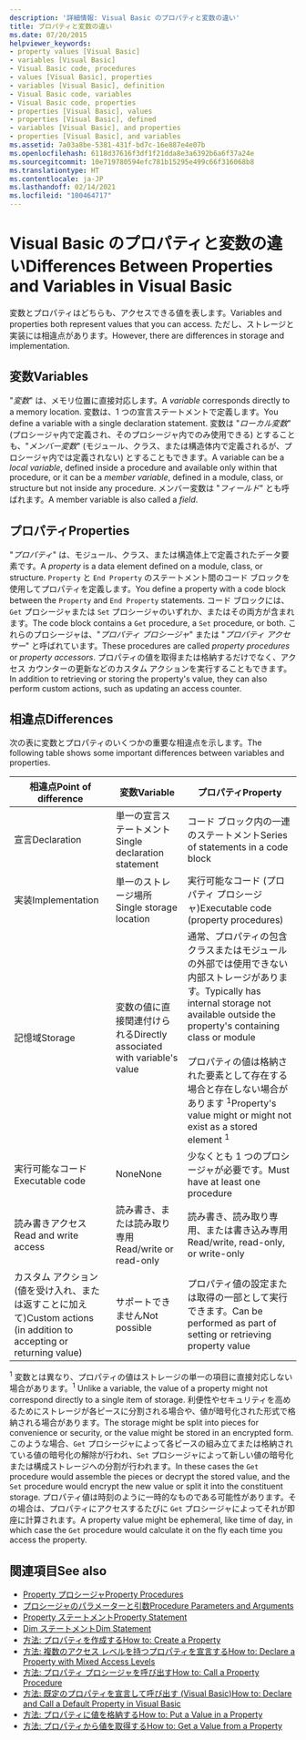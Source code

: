 ```yaml
---
description: '詳細情報: Visual Basic のプロパティと変数の違い'
title: プロパティと変数の違い
ms.date: 07/20/2015
helpviewer_keywords:
- property values [Visual Basic]
- variables [Visual Basic]
- Visual Basic code, procedures
- values [Visual Basic], properties
- variables [Visual Basic], definition
- Visual Basic code, variables
- Visual Basic code, properties
- properties [Visual Basic], values
- properties [Visual Basic], defined
- variables [Visual Basic], and properties
- properties [Visual Basic], and variables
ms.assetid: 7a03a8be-5381-431f-bd7c-16e887e4e07b
ms.openlocfilehash: 6118d37616f3df1f21dda8e3a6392b6a6f37a24e
ms.sourcegitcommit: 10e719780594efc781b15295e499c66f316068b8
ms.translationtype: HT
ms.contentlocale: ja-JP
ms.lasthandoff: 02/14/2021
ms.locfileid: "100464717"
---
```

# <a name="differences-between-properties-and-variables-in-visual-basic"></a><span data-ttu-id="40532-103">Visual Basic のプロパティと変数の違い</span><span class="sxs-lookup"><span data-stu-id="40532-103">Differences Between Properties and Variables in Visual Basic</span></span>

<span data-ttu-id="40532-104">変数とプロパティはどちらも、アクセスできる値を表します。</span><span class="sxs-lookup"><span data-stu-id="40532-104">Variables and properties both represent values that you can access.</span></span> <span data-ttu-id="40532-105">ただし、ストレージと実装には相違点があります。</span><span class="sxs-lookup"><span data-stu-id="40532-105">However, there are differences in storage and implementation.</span></span>  
  
## <a name="variables"></a><span data-ttu-id="40532-106">変数</span><span class="sxs-lookup"><span data-stu-id="40532-106">Variables</span></span>  

 <span data-ttu-id="40532-107">"*変数*" は、メモリ位置に直接対応します。</span><span class="sxs-lookup"><span data-stu-id="40532-107">A *variable* corresponds directly to a memory location.</span></span> <span data-ttu-id="40532-108">変数は、1 つの宣言ステートメントで定義します。</span><span class="sxs-lookup"><span data-stu-id="40532-108">You define a variable with a single declaration statement.</span></span> <span data-ttu-id="40532-109">変数は "*ローカル変数*" (プロシージャ内で定義され、そのプロシージャ内でのみ使用できる) とすることも、"*メンバー変数*" (モジュール、クラス、または構造体内で定義されるが、プロシージャ内では定義されない) とすることもできます。</span><span class="sxs-lookup"><span data-stu-id="40532-109">A variable can be a *local variable*, defined inside a procedure and available only within that procedure, or it can be a *member variable*, defined in a module, class, or structure but not inside any procedure.</span></span> <span data-ttu-id="40532-110">メンバー変数は "*フィールド*" とも呼ばれます。</span><span class="sxs-lookup"><span data-stu-id="40532-110">A member variable is also called a *field*.</span></span>  
  
## <a name="properties"></a><span data-ttu-id="40532-111">プロパティ</span><span class="sxs-lookup"><span data-stu-id="40532-111">Properties</span></span>  

 <span data-ttu-id="40532-112">"*プロパティ*" は、モジュール、クラス、または構造体上で定義されたデータ要素です。</span><span class="sxs-lookup"><span data-stu-id="40532-112">A *property* is a data element defined on a module, class, or structure.</span></span> <span data-ttu-id="40532-113">`Property` と `End Property` のステートメント間のコード ブロックを使用してプロパティを定義します。</span><span class="sxs-lookup"><span data-stu-id="40532-113">You define a property with a code block between the `Property` and `End Property` statements.</span></span> <span data-ttu-id="40532-114">コード ブロックには、`Get` プロシージャまたは `Set` プロシージャのいずれか、またはその両方が含まれます。</span><span class="sxs-lookup"><span data-stu-id="40532-114">The code block contains a `Get` procedure, a `Set` procedure, or both.</span></span> <span data-ttu-id="40532-115">これらのプロシージャは、"*プロパティ プロシージャ*" または "*プロパティ アクセサー*" と呼ばれています。</span><span class="sxs-lookup"><span data-stu-id="40532-115">These procedures are called *property procedures* or *property accessors*.</span></span> <span data-ttu-id="40532-116">プロパティの値を取得または格納するだけでなく、アクセス カウンターの更新などのカスタム アクションを実行することもできます。</span><span class="sxs-lookup"><span data-stu-id="40532-116">In addition to retrieving or storing the property's value, they can also perform custom actions, such as updating an access counter.</span></span>  
  
## <a name="differences"></a><span data-ttu-id="40532-117">相違点</span><span class="sxs-lookup"><span data-stu-id="40532-117">Differences</span></span>  

 <span data-ttu-id="40532-118">次の表に変数とプロパティのいくつかの重要な相違点を示します。</span><span class="sxs-lookup"><span data-stu-id="40532-118">The following table shows some important differences between variables and properties.</span></span>  
  
|<span data-ttu-id="40532-119">相違点</span><span class="sxs-lookup"><span data-stu-id="40532-119">Point of difference</span></span>|<span data-ttu-id="40532-120">変数</span><span class="sxs-lookup"><span data-stu-id="40532-120">Variable</span></span>|<span data-ttu-id="40532-121">プロパティ</span><span class="sxs-lookup"><span data-stu-id="40532-121">Property</span></span>|  
|-------------------------|--------------|--------------|  
|<span data-ttu-id="40532-122">宣言</span><span class="sxs-lookup"><span data-stu-id="40532-122">Declaration</span></span>|<span data-ttu-id="40532-123">単一の宣言ステートメント</span><span class="sxs-lookup"><span data-stu-id="40532-123">Single declaration statement</span></span>|<span data-ttu-id="40532-124">コード ブロック内の一連のステートメント</span><span class="sxs-lookup"><span data-stu-id="40532-124">Series of statements in a code block</span></span>|  
|<span data-ttu-id="40532-125">実装</span><span class="sxs-lookup"><span data-stu-id="40532-125">Implementation</span></span>|<span data-ttu-id="40532-126">単一のストレージ場所</span><span class="sxs-lookup"><span data-stu-id="40532-126">Single storage location</span></span>|<span data-ttu-id="40532-127">実行可能なコード (プロパティ プロシージャ)</span><span class="sxs-lookup"><span data-stu-id="40532-127">Executable code (property procedures)</span></span>|  
|<span data-ttu-id="40532-128">記憶域</span><span class="sxs-lookup"><span data-stu-id="40532-128">Storage</span></span>|<span data-ttu-id="40532-129">変数の値に直接関連付けられる</span><span class="sxs-lookup"><span data-stu-id="40532-129">Directly associated with variable's value</span></span>|<span data-ttu-id="40532-130">通常、プロパティの包含クラスまたはモジュールの外部では使用できない内部ストレージがあります。</span><span class="sxs-lookup"><span data-stu-id="40532-130">Typically has internal storage not available outside the property's containing class or module</span></span><br /><br /> <span data-ttu-id="40532-131">プロパティの値は格納された要素として存在する場合と存在しない場合があります <sup>1</sup></span><span class="sxs-lookup"><span data-stu-id="40532-131">Property's value might or might not exist as a stored element <sup>1</sup></span></span>|  
|<span data-ttu-id="40532-132">実行可能なコード</span><span class="sxs-lookup"><span data-stu-id="40532-132">Executable code</span></span>|<span data-ttu-id="40532-133">None</span><span class="sxs-lookup"><span data-stu-id="40532-133">None</span></span>|<span data-ttu-id="40532-134">少なくとも 1 つのプロシージャが必要です。</span><span class="sxs-lookup"><span data-stu-id="40532-134">Must have at least one procedure</span></span>|  
|<span data-ttu-id="40532-135">読み書きアクセス</span><span class="sxs-lookup"><span data-stu-id="40532-135">Read and write access</span></span>|<span data-ttu-id="40532-136">読み書き、または読み取り専用</span><span class="sxs-lookup"><span data-stu-id="40532-136">Read/write or read-only</span></span>|<span data-ttu-id="40532-137">読み書き、読み取り専用、または書き込み専用</span><span class="sxs-lookup"><span data-stu-id="40532-137">Read/write, read-only, or write-only</span></span>|  
|<span data-ttu-id="40532-138">カスタム アクション (値を受け入れ、または返すことに加えて)</span><span class="sxs-lookup"><span data-stu-id="40532-138">Custom actions (in addition to accepting or returning value)</span></span>|<span data-ttu-id="40532-139">サポートできません</span><span class="sxs-lookup"><span data-stu-id="40532-139">Not possible</span></span>|<span data-ttu-id="40532-140">プロパティ値の設定または取得の一部として実行できます。</span><span class="sxs-lookup"><span data-stu-id="40532-140">Can be performed as part of setting or retrieving property value</span></span>|  
  
 <span data-ttu-id="40532-141"><sup>1</sup> 変数とは異なり、プロパティの値はストレージの単一の項目に直接対応しない場合があります。</span><span class="sxs-lookup"><span data-stu-id="40532-141"><sup>1</sup> Unlike a variable, the value of a property might not correspond directly to a single item of storage.</span></span> <span data-ttu-id="40532-142">利便性やセキュリティを高めるためにストレージが各ピースに分割される場合や、値が暗号化された形式で格納される場合があります。</span><span class="sxs-lookup"><span data-stu-id="40532-142">The storage might be split into pieces for convenience or security, or the value might be stored in an encrypted form.</span></span> <span data-ttu-id="40532-143">このような場合、`Get` プロシージャによって各ピースの組み立てまたは格納されている値の暗号化の解除が行われ、`Set` プロシージャによって新しい値の暗号化または構成ストレージへの分割が行われます。</span><span class="sxs-lookup"><span data-stu-id="40532-143">In these cases the `Get` procedure would assemble the pieces or decrypt the stored value, and the `Set` procedure would encrypt the new value or split it into the constituent storage.</span></span> <span data-ttu-id="40532-144">プロパティ値は時刻のように一時的なものである可能性があります。その場合は、プロパティにアクセスするたびに `Get` プロシージャによってそれが即座に計算されます。</span><span class="sxs-lookup"><span data-stu-id="40532-144">A property value might be ephemeral, like time of day, in which case the `Get` procedure would calculate it on the fly each time you access the property.</span></span>  
  
## <a name="see-also"></a><span data-ttu-id="40532-145">関連項目</span><span class="sxs-lookup"><span data-stu-id="40532-145">See also</span></span>

- [<span data-ttu-id="40532-146">Property プロシージャ</span><span class="sxs-lookup"><span data-stu-id="40532-146">Property Procedures</span></span>](./property-procedures.md)
- [<span data-ttu-id="40532-147">プロシージャのパラメーターと引数</span><span class="sxs-lookup"><span data-stu-id="40532-147">Procedure Parameters and Arguments</span></span>](./procedure-parameters-and-arguments.md)
- [<span data-ttu-id="40532-148">Property ステートメント</span><span class="sxs-lookup"><span data-stu-id="40532-148">Property Statement</span></span>](../../../language-reference/statements/property-statement.md)
- [<span data-ttu-id="40532-149">Dim ステートメント</span><span class="sxs-lookup"><span data-stu-id="40532-149">Dim Statement</span></span>](../../../language-reference/statements/dim-statement.md)
- [<span data-ttu-id="40532-150">方法: プロパティを作成する</span><span class="sxs-lookup"><span data-stu-id="40532-150">How to: Create a Property</span></span>](./how-to-create-a-property.md)
- [<span data-ttu-id="40532-151">方法: 複数のアクセス レベルを持つプロパティを宣言する</span><span class="sxs-lookup"><span data-stu-id="40532-151">How to: Declare a Property with Mixed Access Levels</span></span>](./how-to-declare-a-property-with-mixed-access-levels.md)
- [<span data-ttu-id="40532-152">方法: プロパティ プロシージャを呼び出す</span><span class="sxs-lookup"><span data-stu-id="40532-152">How to: Call a Property Procedure</span></span>](./how-to-call-a-property-procedure.md)
- [<span data-ttu-id="40532-153">方法: 既定のプロパティを宣言して呼び出す (Visual Basic)</span><span class="sxs-lookup"><span data-stu-id="40532-153">How to: Declare and Call a Default Property in Visual Basic</span></span>](./how-to-declare-and-call-a-default-property.md)
- [<span data-ttu-id="40532-154">方法: プロパティに値を格納する</span><span class="sxs-lookup"><span data-stu-id="40532-154">How to: Put a Value in a Property</span></span>](./how-to-put-a-value-in-a-property.md)
- [<span data-ttu-id="40532-155">方法: プロパティから値を取得する</span><span class="sxs-lookup"><span data-stu-id="40532-155">How to: Get a Value from a Property</span></span>](./how-to-get-a-value-from-a-property.md)
